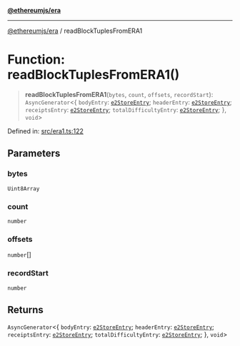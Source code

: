 [**@ethereumjs/era**](../README.md)

***

[@ethereumjs/era](../README.md) / readBlockTuplesFromERA1

# Function: readBlockTuplesFromERA1()

> **readBlockTuplesFromERA1**(`bytes`, `count`, `offsets`, `recordStart`): `AsyncGenerator`\<\{ `bodyEntry`: [`e2StoreEntry`](../type-aliases/e2StoreEntry.md); `headerEntry`: [`e2StoreEntry`](../type-aliases/e2StoreEntry.md); `receiptsEntry`: [`e2StoreEntry`](../type-aliases/e2StoreEntry.md); `totalDifficultyEntry`: [`e2StoreEntry`](../type-aliases/e2StoreEntry.md); \}, `void`\>

Defined in: [src/era1.ts:122](https://github.com/Dargon789/ethereumjs-monorepo/blob/master/packages/era/src/era1.ts#L122)

## Parameters

### bytes

`Uint8Array`

### count

`number`

### offsets

`number`[]

### recordStart

`number`

## Returns

`AsyncGenerator`\<\{ `bodyEntry`: [`e2StoreEntry`](../type-aliases/e2StoreEntry.md); `headerEntry`: [`e2StoreEntry`](../type-aliases/e2StoreEntry.md); `receiptsEntry`: [`e2StoreEntry`](../type-aliases/e2StoreEntry.md); `totalDifficultyEntry`: [`e2StoreEntry`](../type-aliases/e2StoreEntry.md); \}, `void`\>
